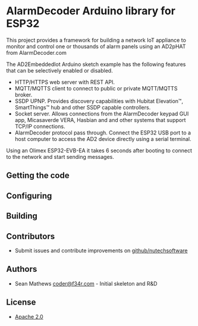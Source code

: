 # AlarmDecoder Arduino library for ESP32

This project provides a framework for building a network IoT appliance to monitor and control one or thousands of alarm panels using an AD2pHAT from AlarmDecoder.com

The AD2EmbeddedIot Arduino sketch example has the following features that can be selectively enabled or disabled.
- HTTP/HTTPS web server with REST API.
- MQTT/MQTTS client to connect to public or private MQTT/MQTTS broker.
- SSDP UPNP. Provides discovery capabilities with Hubitat Elevation™, SmartThings™ hub and other SSDP capable controllers.
- Socket server. Allows connections from the AlarmDecoder keypad GUI app, Micasaverde VERA, Hasbian and and other systems that support TCP/IP connections.
- AlarmDecoder protocol pass through. Connect the ESP32 USB port to a host computer to access the AD2 device directly using a serial terminal.

Using an Olimex ESP32-EVB-EA it takes 6 seconds after booting to connect to the network and start sending messages.

## Getting the code
## Configuring
## Building

## Contributors
 - Submit issues and contribute improvements on [github/nutechsoftware](https://github.com/nutechsoftware)

## Authors
 - Sean Mathews <coder@f34r.com> - Initial skeleton and R&D

## License
 - [Apache 2.0](http://www.apache.org/licenses/LICENSE-2.0)
